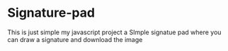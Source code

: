 # Signature-pad
This is just simple  my javascript project a SImple signatue pad where you can draw a signature and  download the image
